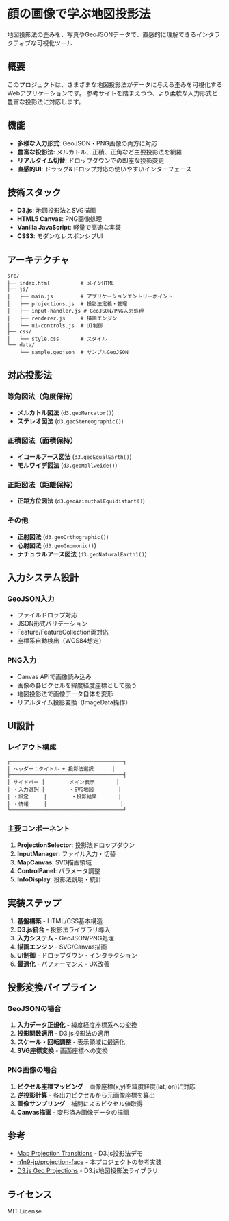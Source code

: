 # 顔の画像で学ぶ地図投影法

地図投影法の歪みを、写真やGeoJSONデータで、直感的に理解できるインタラクティブな可視化ツール


## 概要

このプロジェクトは、さまざまな地図投影法がデータに与える歪みを可視化するWebアプリケーションです。
参考サイトを踏まえつつ、より柔軟な入力形式と豊富な投影法に対応します。



## 機能

- **多様な入力形式**: GeoJSON・PNG画像の両方に対応
- **豊富な投影法**: メルカトル、正積、正角など主要投影法を網羅
- **リアルタイム切替**: ドロップダウンでの即座な投影変更
- **直感的UI**: ドラッグ&ドロップ対応の使いやすいインターフェース

## 技術スタック

- **D3.js**: 地図投影法とSVG描画
- **HTML5 Canvas**: PNG画像処理
- **Vanilla JavaScript**: 軽量で高速な実装
- **CSS3**: モダンなレスポンシブUI

## アーキテクチャ

```
src/
├── index.html          # メインHTML
├── js/
│   ├── main.js         # アプリケーションエントリーポイント
│   ├── projections.js  # 投影法定義・管理
│   ├── input-handler.js # GeoJSON/PNG入力処理
│   ├── renderer.js     # 描画エンジン
│   └── ui-controls.js  # UI制御
├── css/
│   └── style.css       # スタイル
└── data/
    └── sample.geojson  # サンプルGeoJSON
```

## 対応投影法

### 等角図法（角度保持）
- **メルカトル図法** (`d3.geoMercator()`)
- **ステレオ図法** (`d3.geoStereographic()`)

### 正積図法（面積保持）
- **イコールアース図法** (`d3.geoEqualEarth()`)
- **モルワイデ図法** (`d3.geoMollweide()`)

### 正距図法（距離保持）
- **正距方位図法** (`d3.geoAzimuthalEquidistant()`)

### その他
- **正射図法** (`d3.geoOrthographic()`)
- **心射図法** (`d3.geoGnomonic()`)
- **ナチュラルアース図法** (`d3.geoNaturalEarth1()`)

## 入力システム設計

### GeoJSON入力
- ファイルドロップ対応
- JSON形式バリデーション
- Feature/FeatureCollection両対応
- 座標系自動検出（WGS84想定）

### PNG入力
- Canvas APIで画像読み込み
- 画像の各ピクセルを緯度経度座標として扱う
- 地図投影法で画像データ自体を変形
- リアルタイム投影変換（ImageData操作）

## UI設計

### レイアウト構成
```
┌─────────────────────────────────────┐
│ ヘッダー：タイトル + 投影法選択      │
├─────────────────────────────────────┤
│ サイドバー │        メイン表示       │
│ ・入力選択 │        ・SVG地図        │
│ ・設定     │        ・投影結果       │
│ ・情報     │                        │
└─────────────────────────────────────┘
```

### 主要コンポーネント
1. **ProjectionSelector**: 投影法ドロップダウン
2. **InputManager**: ファイル入力・切替
3. **MapCanvas**: SVG描画領域
4. **ControlPanel**: パラメータ調整
5. **InfoDisplay**: 投影法説明・統計

## 実装ステップ

1. **基盤構築** - HTML/CSS基本構造
2. **D3.js統合** - 投影法ライブラリ導入
3. **入力システム** - GeoJSON/PNG処理
4. **描画エンジン** - SVG/Canvas描画
5. **UI制御** - ドロップダウン・インタラクション
6. **最適化** - パフォーマンス・UX改善

## 投影変換パイプライン

### GeoJSONの場合
1. **入力データ正規化** - 緯度経度座標系への変換
2. **投影関数適用** - D3.js投影法の適用
3. **スケール・回転調整** - 表示領域に最適化
4. **SVG座標変換** - 画面座標への変換

### PNG画像の場合
1. **ピクセル座標マッピング** - 画像座標(x,y)を緯度経度(lat,lon)に対応
2. **逆投影計算** - 各出力ピクセルから元画像座標を算出
3. **画像サンプリング** - 補間によるピクセル値取得
4. **Canvas描画** - 変形済み画像データの描画

## 参考

- [Map Projection Transitions](https://observablehq.com/@d3/map-projection-transitions) - D3.js投影法デモ
- [n1n9-jp/projection-face](https://github.com/n1n9-jp/projection-face) - 本プロジェクトの参考実装
- [D3.js Geo Projections](https://github.com/d3/d3-geo-projection) - D3.js地図投影法ライブラリ

## ライセンス

MIT License